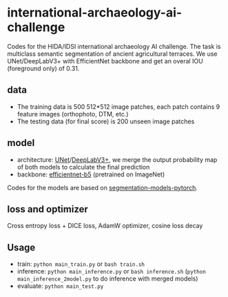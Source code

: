 # international-archaeology-ai-challenge

Codes for the HIDA/IDSI international archaeology AI challenge. The task is multiclass semantic segmentation of ancient agricultural terraces. We use UNet/DeepLabV3+ with EfficientNet backbone and get an overal IOU (foreground only) of 0.31.

## data
- The training data is 500 512*512 image patches, each patch contains 9 feature images (orthophoto, DTM, etc.)
- The testing data (for final score) is 200 unseen image patches

## model
- architecture: [UNet](https://arxiv.org/abs/1505.04597)/[DeepLabV3+](https://arxiv.org/abs/1802.02611v3), we merge the output probability map of both models to calculate the final prediction
- backbone: [efficientnet-b5](https://arxiv.org/abs/1905.11946) (pretrained on ImageNet)

Codes for the models are based on [segmentation-models-pytorch](https://github.com/qubvel/segmentation_models.pytorch).

## loss and optimizer
Cross entropy loss + DICE loss, AdamW optimizer, cosine loss decay

## Usage

- train: `python main_train.py` or `bash train.sh`
- inference: `python main_inference.py` or `bash inference.sh` (`python main_inference_2model.py` to do inference with merged models)
- evaluate: `python main_test.py`
